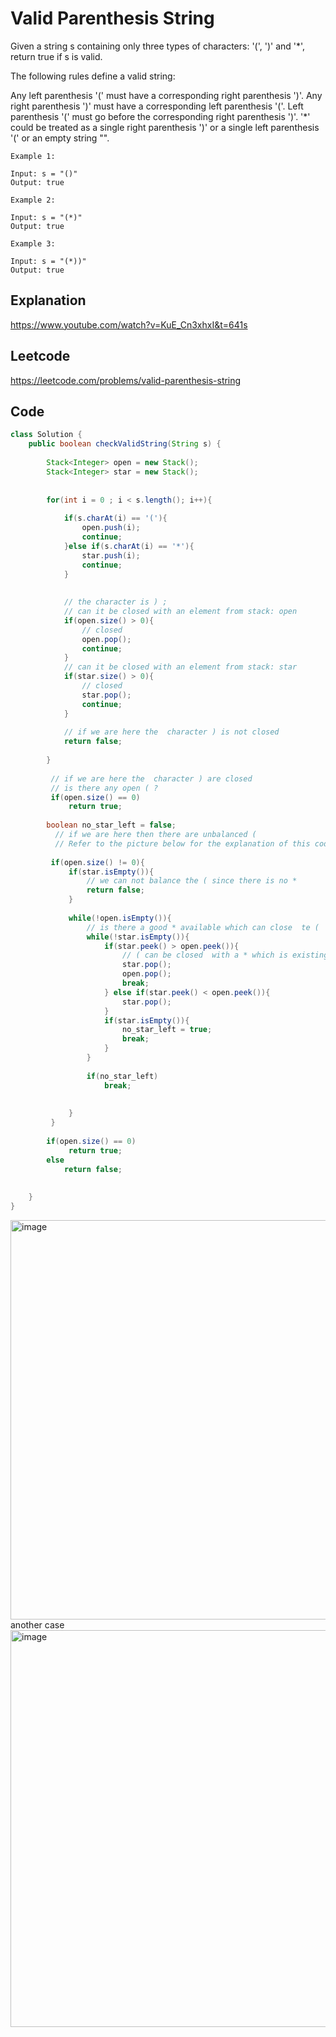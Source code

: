 # Valid Parenthesis String
Given a string s containing only three types of characters: '(', ')' and '*', return true if s is valid.

The following rules define a valid string:

Any left parenthesis '(' must have a corresponding right parenthesis ')'.
Any right parenthesis ')' must have a corresponding left parenthesis '('.
Left parenthesis '(' must go before the corresponding right parenthesis ')'.
'*' could be treated as a single right parenthesis ')' or a single left parenthesis '(' or an empty string "".
 
````
Example 1:

Input: s = "()"
Output: true
````
````
Example 2:

Input: s = "(*)"
Output: true
````
````
Example 3:

Input: s = "(*))"
Output: true
````
## Explanation
https://www.youtube.com/watch?v=KuE_Cn3xhxI&t=641s

## Leetcode 
https://leetcode.com/problems/valid-parenthesis-string

## Code
````java
class Solution {
    public boolean checkValidString(String s) {
        
        Stack<Integer> open = new Stack();
        Stack<Integer> star = new Stack();
        
        
        for(int i = 0 ; i < s.length(); i++){
            
            if(s.charAt(i) == '('){
                open.push(i);
                continue;
            }else if(s.charAt(i) == '*'){
                star.push(i);
                continue;
            }
            
            
            // the character is ) ; 
            // can it be closed with an element from stack: open
            if(open.size() > 0){
                // closed 
                open.pop();
                continue;
            }
            // can it be closed with an element from stack: star
            if(star.size() > 0){
                // closed 
                star.pop();
                continue;
            }
            
            // if we are here the  character ) is not closed 
            return false; 
            
        }
        
         // if we are here the  character ) are closed 
         // is there any open ( ?
         if(open.size() == 0)
             return true; 
        
        boolean no_star_left = false;
          // if we are here then there are unbalanced (  
          // Refer to the picture below for the explanation of this code below
          
         if(open.size() != 0){
             if(star.isEmpty()){
                 // we can not balance the ( since there is no *
                 return false;
             }
             
             while(!open.isEmpty()){
                 // is there a good * available which can close  te (
                 while(!star.isEmpty()){
                     if(star.peek() > open.peek()){
                         // ( can be closed  with a * which is existing on teh right of the (
                         star.pop();
                         open.pop();
                         break;
                     } else if(star.peek() < open.peek()){
                         star.pop();
                     }
                     if(star.isEmpty()){
                         no_star_left = true;
                         break;
                     }
                 }
                 
                 if(no_star_left)
                     break;
                 
                 
             }
         }
        
        if(open.size() == 0)
             return true; 
        else 
            return false;
            
        
    }
}
````

<img width="639" alt="image" src="https://user-images.githubusercontent.com/8110582/187064583-16f3b5c7-a648-4093-8375-e33f48014f71.png">
another case 
<img width="635" alt="image" src="https://user-images.githubusercontent.com/8110582/187064630-f64930ec-d045-4efa-ab30-af3cdcafb6c9.png">

